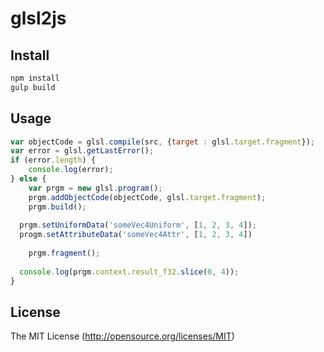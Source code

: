 glsl2js
=======

## Install

```bash
npm install
gulp build
```

## Usage
```js
var objectCode = glsl.compile(src, {target : glsl.target.fragment});
var error = glsl.getLastError();
if (error.length) {
	console.log(error);
} else {
	var prgm = new glsl.program();
	prgm.addObjectCode(objectCode, glsl.target.fragment);
	prgm.build();
	
  prgm.setUniformData('someVec4Uniform', [1, 2, 3, 4]);
  progm.setAttributeData('someVec4Attr', [1, 2, 3, 4])
	
	prgm.fragment();
	
  console.log(prgm.context.result_f32.slice(0, 4));
}
```

## License
The MIT License (http://opensource.org/licenses/MIT)

